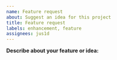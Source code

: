 ```yaml
---
name: Feature request
about: Suggest an idea for this project
title: Feature request
labels: enhancement, feature
assignees: jus1d
---
```


**Describe about your feature or idea:**
